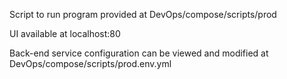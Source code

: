 Script to run program provided at DevOps/compose/scripts/prod

UI available at localhost:80

Back-end service configuration can be viewed and modified at DevOps/compose/scripts/prod.env.yml